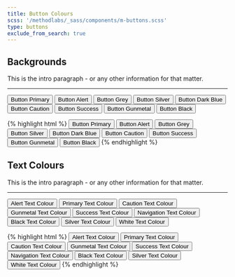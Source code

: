 ```yaml
---
title: Button Colours
scss: '/methodlabs/_sass/components/m-buttons.scss'
type: buttons
exclude_from_search: true
---
```


## Backgrounds
This is the intro paragraph - or any other information for that matter.

- - -
<!-- 
	* THIS IS THE LIVE CODE SAMPLE 
	* ANY CODE USED HERE WILL DISPLAY AS IT WOULD ON A WEBSITE
-->

<button class="mi-button button-primary">Button Primary</button>
<button class="mi-button button-alert">Button Alert</button>
<button class="mi-button button-grey">Button Grey</button>
<button class="mi-button button-silver">Button Silver</button>
<button class="mi-button button-dark-blue">Button Dark Blue</button>
<button class="mi-button button-caution">Button Caution</button>
<button class="mi-button button-success">Button Success</button>
<button class="mi-button button-gunmetal">Button Gunmetal</button>
<button class="mi-button button-black">Button Black</button>


<!-- THIS IS THE HTML CODE EXAMPLE -->
{% highlight html %}
<button class="mi-button button-primary">Button Primary</button>
<button class="mi-button button-alert">Button Alert</button>
<button class="mi-button button-grey">Button Grey</button>
<button class="mi-button button-silver">Button Silver</button>
<button class="mi-button button-dark-blue">Button Dark Blue</button>
<button class="mi-button button-caution">Button Caution</button>
<button class="mi-button button-success">Button Success</button>
<button class="mi-button button-gunmetal">Button Gunmetal</button>
<button class="mi-button button-black">Button Black</button>
{% endhighlight %}


## Text Colours
This is the intro paragraph - or any other information for that matter.

- - -
<!-- 
	* THIS IS THE LIVE CODE SAMPLE 
	* ANY CODE USED HERE WILL DISPLAY AS IT WOULD ON A WEBSITE
-->

<button class="mi-button mi-color-alert button-primary">Alert Text Colour</button>
<button class="mi-button mi-color-primary button-alert">Primary Text Colour</button>
<button class="mi-button mi-color-caution button-grey">Caution Text Colour</button>
<button class="mi-button mi-color-gunmetal button-silver">Gunmetal Text Colour</button>
<button class="mi-button mi-color-success button-dark-blue">Success Text Colour</button>
<button class="mi-button mi-color-navigation button-caution">Navigation Text Colour</button>
<button class="mi-button mi-color-black button-success">Black Text Colour</button>
<button class="mi-button mi-color-silver button-gunmetal">Silver Text Colour</button>
<button class="mi-button mi-color-white button-black">White Text Colour</button>


<!-- THIS IS THE HTML CODE EXAMPLE -->
{% highlight html %}
<button class="mi-button mi-color-alert button-primary">Alert Text Colour</button>
<button class="mi-button mi-color-primary button-alert">Primary Text Colour</button>
<button class="mi-button mi-color-caution button-grey">Caution Text Colour</button>
<button class="mi-button mi-color-gunmetal button-silver">Gunmetal Text Colour</button>
<button class="mi-button mi-color-success button-dark-blue">Success Text Colour</button>
<button class="mi-button mi-color-navigation button-caution">Navigation Text Colour</button>
<button class="mi-button mi-color-black button-success">Black Text Colour</button>
<button class="mi-button mi-color-silver button-gunmetal">Silver Text Colour</button>
<button class="mi-button mi-color-white button-black">White Text Colour</button>
{% endhighlight %}

